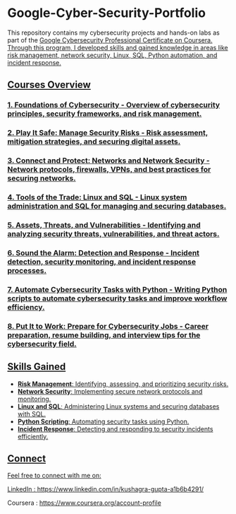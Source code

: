 # Google-Cyber-Security-Portfolio

This repository contains my cybersecurity projects and hands-on labs as part of the <a href='https://www.coursera.org/google-certificates/cybersecurity-certificate'>Google Cybersecurity Professional Certificate
 on Coursera. Through this program, I developed skills and gained knowledge in areas like risk management, network security, Linux, SQL, Python automation, and incident response.

## Courses Overview

### 1. **Foundations of Cybersecurity**  - Overview of cybersecurity principles, security frameworks, and risk management.

### 2. **Play It Safe: Manage Security Risks**  - Risk assessment, mitigation strategies, and securing digital assets.

### 3. **Connect and Protect: Networks and Network Security**  - Network protocols, firewalls, VPNs, and best practices for securing networks.

### 4. **Tools of the Trade: Linux and SQL**  - Linux system administration and SQL for managing and securing databases.

### 5. **Assets, Threats, and Vulnerabilities**  - Identifying and analyzing security threats, vulnerabilities, and threat actors.

### 6. **Sound the Alarm: Detection and Response**  - Incident detection, security monitoring, and incident response processes.

### 7. **Automate Cybersecurity Tasks with Python**  - Writing Python scripts to automate cybersecurity tasks and improve workflow efficiency.

### 8. **Put It to Work: Prepare for Cybersecurity Jobs**  - Career preparation, resume building, and interview tips for the cybersecurity field.


## Skills Gained

- **Risk Management**: Identifying, assessing, and prioritizing security risks.
- **Network Security**: Implementing secure network protocols and monitoring.
- **Linux and SQL**: Administering Linux systems and securing databases with SQL.
- **Python Scripting**: Automating security tasks using Python.
- **Incident Response**: Detecting and responding to security incidents efficiently.

## Connect  
Feel free to connect with me on:

LinkedIn : https://www.linkedin.com/in/kushagra-gupta-a1b6b4291/


Coursera : https://www.coursera.org/account-profile

